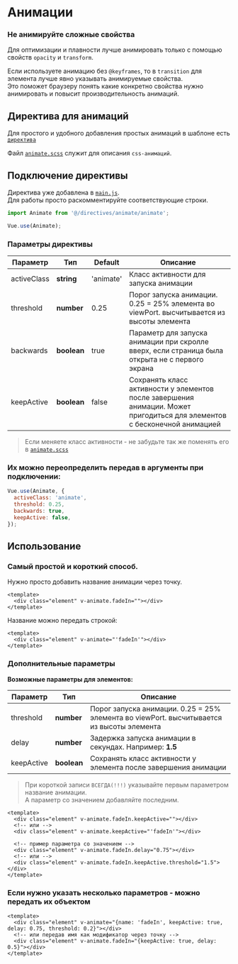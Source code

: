 # Анимации
### Не анимируйте сложные свойства
Для оптимизации и плавности лучше анимировать только с помощью свойств `opacity` и `transform`.<br>

Если используете анимацию без `@keyframes`, то в `transition` для элемента лучше явно указывать анимируемые свойства.<br>
Это поможет браузеру понять какие конкретно свойства нужно анимировать и повысит производительность анимаций.


## Директива для анимаций
Для простого и удобного добавления простых анимаций в шаблоне есть [`директива`](/src/directives/animate)<br>

Файл [`animate.scss`](/src/directives/animate/animate.scss) служит для описания `css-анимаций`.


## Подключение директивы
Директива уже добавлена в [`main.js`](/src/main.js).<br>
Для работы просто раскомментируйте соответствующие строки.

```js
import Animate from '@/directives/animate/animate';

Vue.use(Animate);
```

### Параметры директивы
<table>
    <thead>
        <tr>
            <th><b>Параметр</b></th>
            <th><b>Тип</b></th>
            <th><b>Default</b></th>
            <th><b>Описание</b></th>
        </tr>
    </thead>
    <tbody>
        <tr>
            <td>activeClass</td>
            <td><b>string</b></td>
            <td>'animate'</td>
            <td>Класс активности для запуска анимации</td>
        </tr>
        <tr>
            <td>threshold</td>
            <td><b>number</b></td>
            <td>0.25</td>
            <td>Порог запуска анимации. 0.25 = 25% элемента во viewPort. высчитывается из высоты элемента</td>
        </tr>
        <tr>
            <td>backwards</td>
            <td><b>boolean</b></td>
            <td>true</td>
            <td>Параметр для запуска анимации при скролле вверх, если страница была открыта не с первого экрана</td>
        </tr>
        <tr>
            <td>keepActive</td>
            <td><b>boolean</b></td>
            <td>false</td>
            <td>Сохранять класс активности у элементов после завершения анимации. Может пригодиться для элементов с бесконечной анимацией</td>
        </tr>
    </tbody>
</table>

> Если меняете класс активности - не забудьте так же поменять его в [`animate.scss`](/src/directives/animate/animate.scss)

### Их можно переопределить передав в аргументы при подключении:
```js
Vue.use(Animate, {
  activeClass: 'animate',
  threshold: 0.25,
  backwards: true,
  keepActive: false,
});
```

## Использование
### Самый простой и короткий способ.
Нужно просто добавить название анимации через точку.
```vue
<template>
  <div class="element" v-animate.fadeIn=""></div>
</template>
```


Название можно передать строкой:
```vue
<template>
  <div class="element" v-animate="'fadeIn'"></div>
</template>
```

### Дополнительные параметры
**Возможные параметры для элементов:**
<table>
    <thead>
        <tr>
            <th><b>Параметр</b></th>
            <th><b>Тип</b></th>
            <th><b>Описание</b></th>
        </tr>
    </thead>
    <tbody>
        <tr>
            <td>threshold</td>
            <td><b>number</b></td>
            <td>Порог запуска анимации. 0.25 = 25% элемента во viewPort. высчитывается из высоты элемента</td>
        </tr>
        <tr>
            <td>delay</td>
            <td><b>number</b></td>
            <td>Задержка запуска анимации в секундах. Например: <b>1.5</b></td>
        </tr>
        <tr>
            <td>keepActive</td>
            <td><b>boolean</b></td>
            <td>Сохранять класс активности у элемента после завершения анимации</td>
        </tr>
    </tbody>
</table>

> При короткой записи `ВСЕГДА(!!!)` указывайте первым параметром название анимации.<br>
    А параметр со значением добавляйте последним.

```vue
<template>
  <div class="element" v-animate.fadeIn.keepActive=""></div>
  <!-- или -->
  <div class="element" v-animate.keepActive="'fadeIn'"></div>

  <!-- пример параметра со значением -->
  <div class="element" v-animate.fadeIn.delay="0.75"></div>
  <!-- или -->
  <div class="element" v-animate.fadeIn.keepActive.threshold="1.5"></div>
</template>
```

### Если нужно указать несколько параметров - можно передать их объектом
```vue
<template>
  <div class="element" v-animate="{name: 'fadeIn', keepActive: true, delay: 0.75, threshold: 0.2}"></div>
  <!-- или передав имя как модификатор через точку -->
  <div class="element" v-animate.fadeIn="{keepActive: true, delay: 0.5}"></div>
</template>
```
